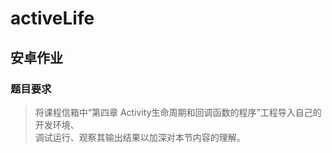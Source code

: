 # activeLife
## 安卓作业
### 题目要求
>将课程信箱中“第四章 Activity生命周期和回调函数的程序”工程导入自己的开发环境、<br>
调试运行、观察其输出结果以加深对本节内容的理解。

